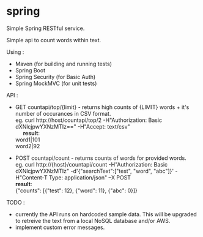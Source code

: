 # spring
Simple Spring RESTful service.

Simple api to count words within text.

Using :
- Maven (for building and running tests)
- Spring Boot
- Spring Security (for Basic Auth)
- Spring MockMVC (for unit tests)

API :
- GET countapi/top/{limit} - returns high counts of {LIMIT} words + it's number of occurances in CSV format.<br/>
  eg. curl http://host/countapi/top/2 -H"Authorization: Basic dXNlcjpwYXNzMTIz==" -H"Accept: text/csv"<br/>
      <b>result</b>: <br/>
      word1|101<br/>
      word2|92<br/>

- POST countapi/count - returns counts of words for provided words.<br/>
  eg. curl http://{host}/countapi/count -H"Authorization: Basic dXNlcjpwYXNzMTIz" -d'{"searchText":["test", "word", "abc"]}' -H"Content-T Type: application/json" –X POST<br/>
      <b>result</b>: <br/>
      {"counts": [{"test": 12}, {"word": 11}, {"abc": 0}]}

TODO :
- currently the API runs on hardcoded sample data.  This will be upgraded to retreive the text from a local NoSQL database and/or AWS.
- implement custom error messages.
